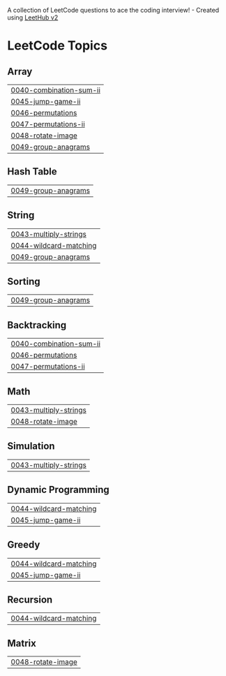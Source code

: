 A collection of LeetCode questions to ace the coding interview! - Created using [LeetHub v2](https://github.com/arunbhardwaj/LeetHub-2.0)
<!---LeetCode Topics Start-->
# LeetCode Topics
## Array
|  |
| ------- |
| [0040-combination-sum-ii](https://github.com/Nikitha9908/leetcode/tree/master/0040-combination-sum-ii) |
| [0045-jump-game-ii](https://github.com/Nikitha9908/leetcode/tree/master/0045-jump-game-ii) |
| [0046-permutations](https://github.com/Nikitha9908/leetcode/tree/master/0046-permutations) |
| [0047-permutations-ii](https://github.com/Nikitha9908/leetcode/tree/master/0047-permutations-ii) |
| [0048-rotate-image](https://github.com/Nikitha9908/leetcode/tree/master/0048-rotate-image) |
| [0049-group-anagrams](https://github.com/Nikitha9908/leetcode/tree/master/0049-group-anagrams) |
## Hash Table
|  |
| ------- |
| [0049-group-anagrams](https://github.com/Nikitha9908/leetcode/tree/master/0049-group-anagrams) |
## String
|  |
| ------- |
| [0043-multiply-strings](https://github.com/Nikitha9908/leetcode/tree/master/0043-multiply-strings) |
| [0044-wildcard-matching](https://github.com/Nikitha9908/leetcode/tree/master/0044-wildcard-matching) |
| [0049-group-anagrams](https://github.com/Nikitha9908/leetcode/tree/master/0049-group-anagrams) |
## Sorting
|  |
| ------- |
| [0049-group-anagrams](https://github.com/Nikitha9908/leetcode/tree/master/0049-group-anagrams) |
## Backtracking
|  |
| ------- |
| [0040-combination-sum-ii](https://github.com/Nikitha9908/leetcode/tree/master/0040-combination-sum-ii) |
| [0046-permutations](https://github.com/Nikitha9908/leetcode/tree/master/0046-permutations) |
| [0047-permutations-ii](https://github.com/Nikitha9908/leetcode/tree/master/0047-permutations-ii) |
## Math
|  |
| ------- |
| [0043-multiply-strings](https://github.com/Nikitha9908/leetcode/tree/master/0043-multiply-strings) |
| [0048-rotate-image](https://github.com/Nikitha9908/leetcode/tree/master/0048-rotate-image) |
## Simulation
|  |
| ------- |
| [0043-multiply-strings](https://github.com/Nikitha9908/leetcode/tree/master/0043-multiply-strings) |
## Dynamic Programming
|  |
| ------- |
| [0044-wildcard-matching](https://github.com/Nikitha9908/leetcode/tree/master/0044-wildcard-matching) |
| [0045-jump-game-ii](https://github.com/Nikitha9908/leetcode/tree/master/0045-jump-game-ii) |
## Greedy
|  |
| ------- |
| [0044-wildcard-matching](https://github.com/Nikitha9908/leetcode/tree/master/0044-wildcard-matching) |
| [0045-jump-game-ii](https://github.com/Nikitha9908/leetcode/tree/master/0045-jump-game-ii) |
## Recursion
|  |
| ------- |
| [0044-wildcard-matching](https://github.com/Nikitha9908/leetcode/tree/master/0044-wildcard-matching) |
## Matrix
|  |
| ------- |
| [0048-rotate-image](https://github.com/Nikitha9908/leetcode/tree/master/0048-rotate-image) |
<!---LeetCode Topics End-->
